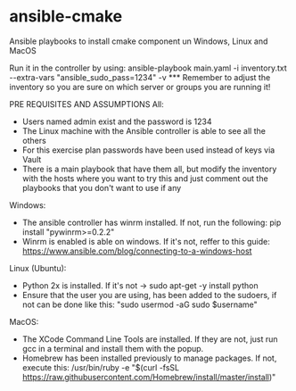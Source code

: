 # ansible-cmake
Ansible playbooks to install cmake component un Windows, Linux and MacOS

Run it in the controller by using: ansible-playbook main.yaml -i inventory.txt --extra-vars "ansible_sudo_pass=1234" -v
*** Remember to adjust the inventory so you are sure on which server or groups you are running it!

PRE REQUISITES AND ASSUMPTIONS
All:
 - Users named admin exist and the password is 1234
 - The Linux machine with the Ansible controller is able to see all the others
 - For this exercise plan passwords have been used instead of keys via Vault
 - There is a main playbook that have them all, but modify the inventory with the hosts where you want to try this and just comment out the playbooks that you don't want to use if any

Windows:
 - The ansible controller has winrm installed. If not, run the following: pip install "pywinrm>=0.2.2"
 - Winrm is enabled is able on windows. If it's not, reffer to this guide: https://www.ansible.com/blog/connecting-to-a-windows-host

Linux (Ubuntu):
 - Python 2x is installed. If it's not -> sudo apt-get -y install python
 - Ensure that the user you are using, has been added to the sudoers, if not can be done like this: "sudo usermod -aG sudo $username"

MacOS:
 - The XCode Command Line Tools are installed. If they are not, just run gcc in a terminal and install them with the popup.
 - Homebrew has been installed previously to manage packages. If not, execute this:  /usr/bin/ruby -e "$(curl -fsSL https://raw.githubusercontent.com/Homebrew/install/master/install)"
